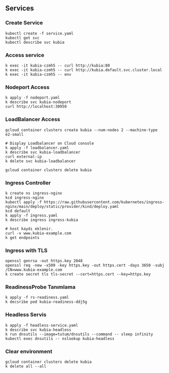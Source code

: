 ## Services

### Create Service
```
kubectl create -f service.yaml
kubectl get svc 
kubectl describe svc kubia
```

### Access service
```
k exec -it kubia-czmh5 -- curl http://kubia:80
k exec -it kubia-czmh5 -- curl http://kubia.default.svc.cluster.local
k exec -it kubia-czmh5 -- env

```

### Nodeport Access
```
k apply -f nodeport.yaml
k describe svc kubia-nodeport
curl http://localhost:30950
```
### LoadBalancer Access
```
gcloud container clusters create kubia --num-nodes 2 --machine-type e2-small

# Display Loadbalancer on Cloud console
k apply -f loadbalancer.yaml
k describe svc kubia-loadbalancer
curl external-ip
k delete svc kubia-loadbalancer

gcloud container clusters delete kubia

```

### Ingress Controller

```
k create ns ingress-nginx
kcd ingress-nginx
kubectl apply -f https://raw.githubusercontent.com/kubernetes/ingress-nginx/main/deploy/static/provider/kind/deploy.yaml
kcd default
k apply -f ingress.yaml
k describe ingress ingress-kubia

# host kaydı eklenir.
curl -v www.kubia-example.com
k get endpoints

```
### Ingress with TLS

```
openssl genrsa -out https.key 2048
openssl req -new -x509 -key https.key -out https.cert -days 3650 -subj /CN=www.kubia-example.com
k create secret tls tls-secret --cert=https.cert --key=https.key
```
### ReadinessProbe Tanımlama

```
k apply -f rs-readiness.yaml
k decsribe pod kubia-readiness-ddj5g
```
### Headless Servis 

```
k apply -f headless-service.yaml
k describe svc kubia-headless
k run dnsutils --image=tutum/dnsutils --command -- sleep infinity
kubectl exec dnsutils -- nslookup kubia-headless
```

### Clear environment
```
gcloud container clusters delete kubia
k delete all --all
```